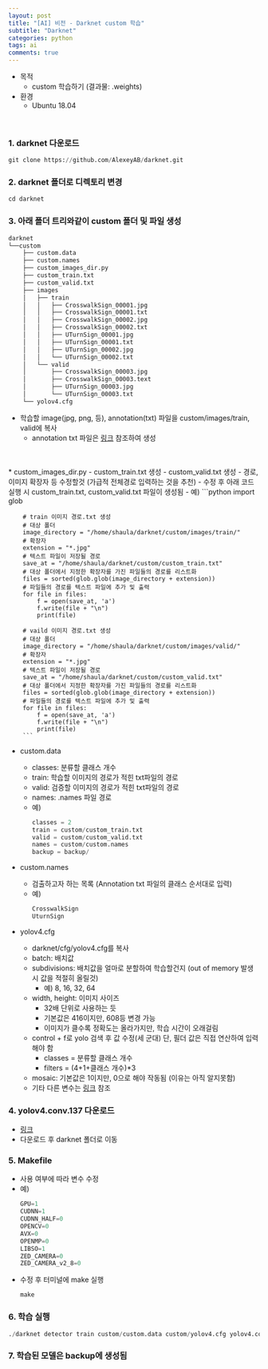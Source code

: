 ```yaml
---
layout: post
title: "[AI] 비전 - Darknet custom 학습"
subtitle: "Darknet"
categories: python
tags: ai
comments: true
---
```



* 목적
    * custom 학습하기 (결과물: .weights)
* 환경
    * Ubuntu 18.04

<br>

### 1. darknet 다운로드
```python
git clone https://github.com/AlexeyAB/darknet.git
```

### 2. darknet 폴더로 디렉토리 변경
```python
cd darknet
```

### 3. 아래 폴더 트리와같이 custom 폴더 및 파일 생성
```python
darknet
└──custom
    ├── custom.data
    ├── custom.names
    ├── custom_images_dir.py
    ├── custom_train.txt
    ├── custom_valid.txt
    ├── images
    │   ├── train
    │   │   ├── CrosswalkSign_00001.jpg
    │   │   ├── CrosswalkSign_00001.txt
    │   │   ├── CrosswalkSign_00002.jpg
    │   │   ├── CrosswalkSign_00002.txt
    │   │   ├── UTurnSign_00001.jpg
    │   │   ├── UTurnSign_00001.txt
    │   │   ├── UTurnSign_00002.jpg
    │   │   └── UTurnSign_00002.txt
    │   └── valid
    │       ├── CrosswalkSign_00003.jpg
    │       ├── CrosswalkSign_00003.text
    │       ├── UTurnSign_00003.jpg
    │       └── UTurnSign_00003.txt
    └── yolov4.cfg
```

* 학습할 image(jpg, png, 등), annotation(txt) 파일을 custom/images/train, valid에 복사
    - annotation txt 파일은 [링크](https://jeongjaeyoung0.github.io/python/2021/08/12/PA-02_Annotation/) 참조하여 생성
<br>
<br>
* custom_images_dir.py
    - custom_train.txt 생성
    - custom_valid.txt 생성
    - 경로, 이미지 확장자 등 수정할것 (가급적 전체경로 입력하는 것을 추천)
    - 수정 후 아래 코드 실행 시 custom_train.txt, custom_valid.txt 파일이 생성됨
    - 예)
        ```python
        import glob

        # train 이미지 경로.txt 생성
        # 대상 폴더
        image_directory = "/home/shaula/darknet/custom/images/train/"
        # 확장자
        extension = "*.jpg"
        # 텍스트 파일이 저장될 경로
        save_at = "/home/shaula/darknet/custom/custom_train.txt"
        # 대상 폴더에서 지정한 확장자를 가진 파일들의 경로를 리스트화
        files = sorted(glob.glob(image_directory + extension))
        # 파일들의 경로를 텍스트 파일에 추가 및 출력
        for file in files:
            f = open(save_at, 'a')
            f.write(file + "\n")
            print(file)

        # vaild 이미지 경로.txt 생성
        # 대상 폴더
        image_directory = "/home/shaula/darknet/custom/images/valid/"
        # 확장자
        extension = "*.jpg"
        # 텍스트 파일이 저장될 경로
        save_at = "/home/shaula/darknet/custom/custom_valid.txt"
        # 대상 폴더에서 지정한 확장자를 가진 파일들의 경로를 리스트화
        files = sorted(glob.glob(image_directory + extension))
        # 파일들의 경로를 텍스트 파일에 추가 및 출력
        for file in files:
            f = open(save_at, 'a')
            f.write(file + "\n")
            print(file)
        ```

* custom.data
    - classes: 분류할 클래스 개수
    - train: 학습할 이미지의 경로가 적힌 txt파일의 경로
    - valid: 검증할 이미지의 경로가 적힌 txt파일의 경로
    - names: .names 파일 경로
    - 예)
        ```python
        classes = 2
        train = custom/custom_train.txt
        valid = custom/custom_valid.txt
        names = custom/custom.names
        backup = backup/
        ```

* custom.names
    - 검출하고자 하는 목록 (Annotation txt 파일의 클래스 순서대로 입력)
    - 예)
        ```python
        CrosswalkSign
        UturnSign
        ```

* yolov4.cfg
    - darknet/cfg/yolov4.cfg를 복사
    - batch: 배치값
    - subdivisions: 배치값을 얼마로 분할하여 학습할건지 (out of memory 발생시 값을 적절히 올릴것)
        - 예) 8, 16, 32, 64
    - width, height: 이미지 사이즈
        - 32배 단위로 사용하는 듯
        - 기본값은 416이지만, 608등 변경 가능
        - 이미지가 클수록 정확도는 올라가지만, 학습 시간이 오래걸림
    - control + f로 yolo 검색 후 값 수정(세 군대) 단, 필더 값은 직접 연산하여 입력해야 함
        - classes = 분류할 클래스 개수
        - filters = (4+1+클래스 개수)*3
    - mosaic: 기본값은 1이지만, 0으로 해야 작동됨 (이유는 아직 알지못함)
    - 기타 다른 변수는 [링크](https://eehoeskrap.tistory.com/370) 참조

### 4. yolov4.conv.137 다운로드
* [링크](https://github.com/AlexeyAB/darknet#:~:text=cfg%20(162%20MB)%3A-,yolov4.conv.137,-(Google%20drive%20mirror))
* 다운로드 후 darknet 폴더로 이동

### 5. Makefile
* 사용 여부에 따라 변수 수정
* 예)
    ```python
    GPU=1
    CUDNN=1
    CUDNN_HALF=0
    OPENCV=0
    AVX=0
    OPENMP=0
    LIBSO=1
    ZED_CAMERA=0
    ZED_CAMERA_v2_8=0
    ```
* 수정 후 터미널에 make 실행
    ```python
    make
    ```

### 6. 학습 실행
```python
./darknet detector train custom/custom.data custom/yolov4.cfg yolov4.conv.137
```

### 7. 학습된 모델은 backup에 생성됨